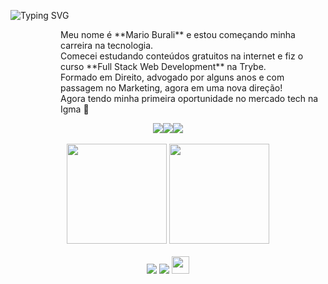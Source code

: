 ![Typing SVG](https://readme-typing-svg.demolab.com?font=&weight=600&size=27&pause=1000&color=42C920&random=false&width=580&lines=console.log('Ciao!+Seja+bem+vindo!'))
<dl>
  <dd>
      <dl>
        <dd>
          Meu nome é **Mario Burali** e estou começando minha carreira na tecnologia. <br>
          Comecei estudando conteúdos gratuitos na internet e fiz o curso **Full Stack Web Development** na Trybe. <br>
          Formado em Direito, advogado por alguns anos e com passagem no Marketing, agora em uma nova direção! <br>
          Agora tendo minha primeira oportunidade no mercado tech na Igma 🌋 <br>
        </dd>
      </dl>
  </dd>
</dl>
<div align="center">
<img src="https://media.giphy.com/media/sULKEgDMX8LcI/giphy.gif" alt: matrix/><img src="https://media.giphy.com/media/sULKEgDMX8LcI/giphy.gif" alt: matrix/><img src="https://media.giphy.com/media/sULKEgDMX8LcI/giphy.gif" alt: matrix/>
</div>



<br>

<!-- GITHUB STATUS -->
<div align="center">
  <img height="160em" src="https://github-readme-stats.vercel.app/api?username=marioburali&show_icons=true&theme=gruvbox&include_all_commits=true&count_private=true"/>
  <img height="160em" src="https://github-readme-stats.vercel.app/api/top-langs/?username=marioburali&layout=compact&langs_count=10&theme=gruvbox"/>

  <!-- TEMAS: dark, radical, merko, gruvbox, tokyonight, onedark, cobalt, synthwave, highcontrast, dracula -->
</div>

<br>

<!-- REDES SOCIAIS -->
<div align="center">
  <a href="https://instagram.com/marioburali" target="_blank"><img src="https://img.shields.io/badge/-Instagram-%23E4405F?style=for-the-badge&logo=instagram&logoColor=white" target="_blank"></a>
  <a href="https://www.linkedin.com/in/marioaugustoburali/" target="_blank"><img src="https://img.shields.io/badge/-LinkedIn-%230077B5?style=for-the-badge&logo=linkedin&logoColor=white" target="_blank"></a>  
   <a href="mailto:marioaugustoburali@gmail.com" target="_blank"><img src="https://play-lh.googleusercontent.com/D1Dz2BjPYev_oyksKXsdtAS66a_2Ql-sklpzTnwR9lqnDG_P5lAJEtfR70FudJ0XMA=s48-rw" style='width: 28px' target="_blank"></a>  
  
</div>
